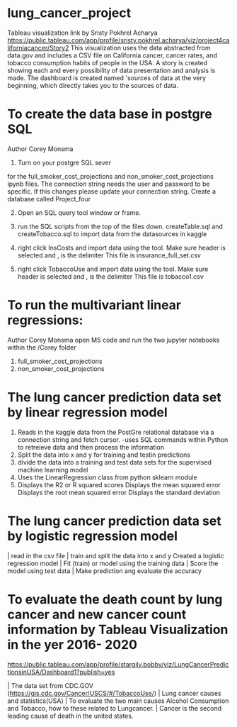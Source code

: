 # lung_cancer_project


Tableau visualization link
by Sristy Pokhrel Acharya
https://public.tableau.com/app/profile/sristy.pokhrel.acharya/viz/project4californiacancer/Story2
This visualization uses the data abstracted from data.gov and includes a CSV file on California cancer, cancer rates, and tobacco consumption habits of people in the USA. A story is created showing each and every possibility of data presentation and analysis is made. The dashboard is created named 'sources of data at the very beginning, which directly takes you to the sources of data. 

# To create the data base in postgre SQL
Author Corey Monsma
1. Turn on your postgre SQL sever

for the full_smoker_cost_projections and non_smoker_cost_projections ipynb files.
The connection string needs the user and password to be specific.
If this changes please update your connection string.
Create a database called Project_four

2. Open an SQL query tool window or frame.

3.  run the SQL scripts from the top of the files down.  createTable.sql and createTobacco.sql
  to import data from the datasources in kaggle

4. right click InsCosts and import data using the tool. Make sure header is selected and , is the delimiter
   This file is insurance_full_set.csv

5. right click TobaccoUse and import data using the tool. Make sure header is selected and , is the delimiter
   This file is tobacco1.csv 

# To run the multivariant linear regressions:
Author Corey Monsma
open MS code and run the two jupyter notebooks within the /Corey folder
1. full_smoker_cost_projections
2. non_smoker_cost_projections

 # The lung cancer prediction data set by linear regression model
 1. Reads in the kaggle data from the PostGre relational database via a connection string and fetch cursor.
  -uses SQL commands within Python to retreieve data and then process the information
 2. Split the data into x and y for training and testin predictions
 3. divide the data into a training and test data sets for the supervised machine learning model
 4. Uses the LinearRegression class from python sklearn module
 5. Displays the R2 or R squared scores
    Displays the mean squared error
    Displays the root mean squared error
    Displays the standard deviation
 
 # The lung cancer prediction data set by logistic regression model
| read in the csv file
| train and split the data into x and y 
  Created a logistic regression model
  | Fit (train) or model using the training data
  | Score the model using test data
  | Make prediction ang evaluate the accuracy

  # To evaluate the death count by lung cancer and new cancer count information by Tableau Visualization in the yer 2016- 2020
https://public.tableau.com/app/profile/stargily.bobby/viz/LungCancerPredictionsinUSA/Dashboard1?publish=yes

| The data set from CDC.GOV  (https://gis.cdc.gov/Cancer/USCS/#/TobaccoUse/)
| Lung cancer causes and statistics(USA)
| To evaluate the two main causes Alcohol Consumption and Tobacco, how to these related to Lungcancer.
| Cancer is the second leading cause of death in the united states.


  
  
  
